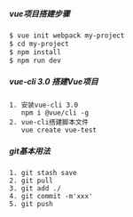 ##### vue项目搭建步骤
```html
$ vue init webpack my-project
$ cd my-project
$ npm install
$ npm run dev
```
##### vue-cli 3.0 搭建Vue项目

```
1. 安装vue-cli 3.0
   npm i @vue/cli -g
2. vue-cli搭建脚本文件
   vue create vue-test
```

##### git基本用法

```
1. git stash save
2. git pull
3. git add ./
4. git commit -m'xxx'
5. git push
```